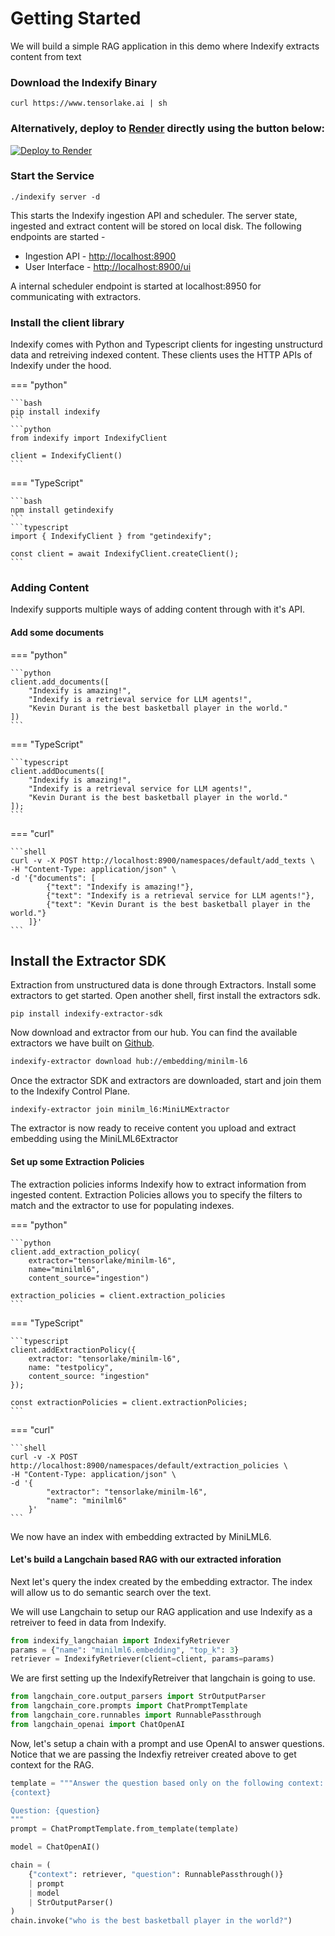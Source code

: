 # Getting Started

We will build a simple RAG application in this demo where Indexify extracts content from text 


### Download the Indexify Binary
```shell
curl https://www.tensorlake.ai | sh
```

### Alternatively, deploy to [Render](https://render.com) directly using the button below:

<a href="https://render.com/deploy?repo=https://github.com/tensorlakeai/indexify">
    <img src="https://render.com/images/deploy-to-render-button.svg" alt="Deploy to Render" />
</a>

### Start the Service
```shell
./indexify server -d
```
This starts the Indexify ingestion API and scheduler. The server state, ingested and extract content will be stored on local disk. The following endpoints are started -

* Ingestion API - [http://localhost:8900](http://localhost:8900)
* User Interface - [http://localhost:8900/ui](http://localhost:8900/ui)

A internal scheduler endpoint is started at localhost:8950 for communicating with extractors.

### Install the client library
Indexify comes with Python and Typescript clients for ingesting unstructurd data and retreiving indexed content. These clients uses the HTTP APIs of Indexify under the hood.

=== "python"

    ```bash
    pip install indexify
    ```
    ```python
    from indexify import IndexifyClient

    client = IndexifyClient()
    ```

=== "TypeScript"

    ```bash
    npm install getindexify
    ```
    ```typescript
    import { IndexifyClient } from "getindexify";

    const client = await IndexifyClient.createClient();
    ```

### Adding Content

Indexify supports multiple ways of adding content through with it's API.

#### Add some documents

=== "python"

    ```python
    client.add_documents([
        "Indexify is amazing!",
        "Indexify is a retrieval service for LLM agents!",
        "Kevin Durant is the best basketball player in the world."
    ])
    ```

=== "TypeScript"

    ```typescript
    client.addDocuments([
        "Indexify is amazing!",
        "Indexify is a retrieval service for LLM agents!",
        "Kevin Durant is the best basketball player in the world."
    ]);
    ```

=== "curl"

    ```shell
    curl -v -X POST http://localhost:8900/namespaces/default/add_texts \
    -H "Content-Type: application/json" \
    -d '{"documents": [ 
            {"text": "Indexify is amazing!"},
            {"text": "Indexify is a retrieval service for LLM agents!"}, 
            {"text": "Kevin Durant is the best basketball player in the world."}
        ]}'
    ```

## Install the Extractor SDK 
Extraction from unstructured data is done through Extractors. Install some extractors to get started. Open another shell, first install the extractors sdk.

```shell
pip install indexify-extractor-sdk
```

Now download and extractor from our hub. You can find the available extractors we have built on [Github](http://github.com/tensorlakeai/indexify-extractors).

```bash
indexify-extractor download hub://embedding/minilm-l6
```

Once the extractor SDK and extractors are downloaded, start and join them to the Indexify Control Plane.
```shell
indexify-extractor join minilm_l6:MiniLMExtractor
```
The extractor is now ready to receive content you upload and extract embedding using the MiniLML6Extractor

#### Set up some Extraction Policies

The extraction policies informs Indexify how to extract information from ingested content. Extraction Policies allows you to specify the filters to match and the extractor to use for populating indexes.

=== "python"

    ```python
    client.add_extraction_policy(
        extractor="tensorlake/minilm-l6", 
        name="minilml6", 
        content_source="ingestion")

    extraction_policies = client.extraction_policies
    ```

=== "TypeScript"

    ```typescript
    client.addExtractionPolicy({
        extractor: "tensorlake/minilm-l6",
        name: "testpolicy",
        content_source: "ingestion"
    });
    
    const extractionPolicies = client.extractionPolicies;
    ```

=== "curl"

    ```shell
    curl -v -X POST http://localhost:8900/namespaces/default/extraction_policies \
    -H "Content-Type: application/json" \
    -d '{
            "extractor": "tensorlake/minilm-l6",
            "name": "minilml6"
        }'
    ```

We now have an index with embedding extracted by MiniLML6.

#### Let's build a Langchain based RAG with our extracted inforation

Next let's query the index created by the embedding extractor. The index will allow us to do semantic search over the text.

We will use Langchain to setup our RAG application and use Indexify as a retreiver to feed in data from Indexify.
```python
from indexify_langchaian import IndexifyRetriever
params = {"name": "minilml6.embedding", "top_k": 3}
retriever = IndexifyRetriever(client=client, params=params)
```

We are first setting up the IndexifyRetreiver that langchain is going to use.


```python
from langchain_core.output_parsers import StrOutputParser
from langchain_core.prompts import ChatPromptTemplate
from langchain_core.runnables import RunnablePassthrough
from langchain_openai import ChatOpenAI
```

Now, let's setup a chain with a prompt and use OpenAI to answer questions. Notice that we are passing the Indexfiy retreiver created above to get context for the RAG.
```python
template = """Answer the question based only on the following context:
{context}

Question: {question}
"""
prompt = ChatPromptTemplate.from_template(template)

model = ChatOpenAI()

chain = (
    {"context": retriever, "question": RunnablePassthrough()}
    | prompt
    | model
    | StrOutputParser()
)
chain.invoke("who is the best basketball player in the world?")
```